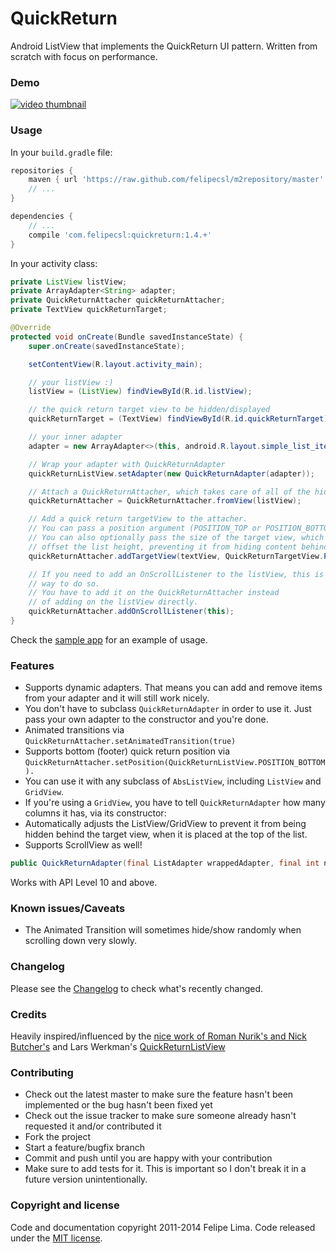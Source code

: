 # QuickReturn

Android ListView that implements the QuickReturn UI pattern. Written from scratch with focus on performance.

### Demo

[![video thumbnail](http://img.youtube.com/vi/BwLjMMIWNQU/hqdefault.jpg)](https://www.youtube.com/watch?v=BwLjMMIWNQU)

### Usage

In your ``build.gradle`` file:

```groovy
repositories {
    maven { url 'https://raw.github.com/felipecsl/m2repository/master' }
    // ...
}

dependencies {
    // ...
    compile 'com.felipecsl:quickreturn:1.4.+'
}
```

In your activity class:

```java
private ListView listView;
private ArrayAdapter<String> adapter;
private QuickReturnAttacher quickReturnAttacher;
private TextView quickReturnTarget;

@Override
protected void onCreate(Bundle savedInstanceState) {
    super.onCreate(savedInstanceState);

    setContentView(R.layout.activity_main);

    // your listView :)
    listView = (ListView) findViewById(R.id.listView);

    // the quick return target view to be hidden/displayed
    quickReturnTarget = (TextView) findViewById(R.id.quickReturnTarget);

    // your inner adapter
    adapter = new ArrayAdapter<>(this, android.R.layout.simple_list_item_1);

    // Wrap your adapter with QuickReturnAdapter
    quickReturnListView.setAdapter(new QuickReturnAdapter(adapter));

    // Attach a QuickReturnAttacher, which takes care of all of the hide/show functionality.
    quickReturnAttacher = QuickReturnAttacher.fromView(listView);

    // Add a quick return targetView to the attacher.
    // You can pass a position argument (POSITION_TOP or POSITION_BOTTOM).
    // You can also optionally pass the size of the target view, which will be used to 
    // offset the list height, preventing it from hiding content behind the target view.
    quickReturnAttacher.addTargetView(textView, QuickReturnTargetView.POSITION_TOP, 50);

    // If you need to add an OnScrollListener to the listView, this is the correct
    // way to do so.
    // You have to add it on the QuickReturnAttacher instead
    // of adding on the listView directly.
    quickReturnAttacher.addOnScrollListener(this);
}
```

Check the [sample app](https://github.com/felipecsl/QuickReturn/blob/master/app/src/main/java/com/felipecsl/quickreturn/app/MainActivity.java) for an example of usage.

### Features

* Supports dynamic adapters. That means you can add and remove items from your adapter and it will still work nicely.
* You don't have to subclass ``QuickReturnAdapter`` in order to use it. Just pass your own adapter to the constructor and you're done.
* Animated transitions via ``QuickReturnAttacher.setAnimatedTransition(true)``
* Supports bottom (footer) quick return position via ``QuickReturnAttacher.setPosition(QuickReturnListView.POSITION_BOTTOM).``
* You can use it with any subclass of ``AbsListView``, including ``ListView`` and ``GridView``.
* If you're using a ``GridView``, you have to tell ``QuickReturnAdapter`` how many columns it has, via its constructor:
* Automatically adjusts the ListView/GridView to prevent it from being hidden behind the target view, when it is placed at the top of the list.
* Supports ScrollView as well!

```java
public QuickReturnAdapter(final ListAdapter wrappedAdapter, final int numColumns)
```


Works with API Level 10 and above.

### Known issues/Caveats

* The Animated Transition will sometimes hide/show randomly when scrolling down very slowly.

### Changelog

Please see the [Changelog](https://github.com/felipecsl/QuickReturn/blob/master/CHANGELOG.md) to check what's recently changed.

### Credits

Heavily inspired/influenced by the [nice work of Roman Nurik's and Nick Butcher's](https://plus.google.com/+RomanNurik/posts/1Sb549FvpJt) and Lars Werkman's [QuickReturnListView](https://github.com/LarsWerkman/QuickReturnListView)

### Contributing

* Check out the latest master to make sure the feature hasn't been implemented or the bug hasn't been fixed yet
* Check out the issue tracker to make sure someone already hasn't requested it and/or contributed it
* Fork the project
* Start a feature/bugfix branch
* Commit and push until you are happy with your contribution
* Make sure to add tests for it. This is important so I don't break it in a future version unintentionally.

### Copyright and license

Code and documentation copyright 2011-2014 Felipe Lima.
Code released under the [MIT license](https://github.com/felipecsl/QuickReturn/blob/master/LICENSE.txt).